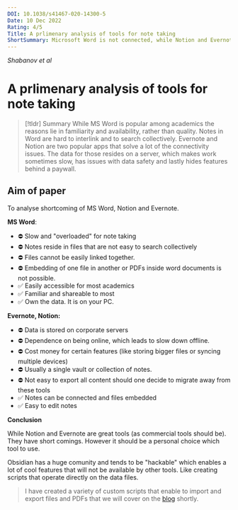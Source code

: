 ```yaml
---
DOI: 10.1038/s41467-020-14300-5
Date: 10 Dec 2022
Rating: 4/5
Title: A prlimenary analysis of tools for note taking
ShortSummary: Microsoft Word is not connected, while Notion and Evernote have accessibility issues. 
---
```


*Shabanov et al*
# A prlimenary analysis of tools for note taking


> [!tldr] Summary
> While MS Word is popular among academics the reasons lie in familiarity and availability, rather than quality. Notes in Word are hard to interlink and to search collectively. Evernote and Notion are two popular apps that solve a lot of the connectivity issues. The data for those resides on a server, which makes work sometimes slow, has issues with data safety and lastly hides features behind a paywall. 


## Aim of paper
To analyse shortcoming of MS Word, Notion and Evernote. 

**MS Word**:
- ⛔️ Slow and "overloaded" for note taking
- ⛔️ Notes reside in files that are not easy to search collectively
- ⛔️ Files cannot be easily linked together. 
- ⛔️ Embedding of one file in another or PDFs inside word documents is not possible. 
- ✅ Easily accessible for most academics 
- ✅ Familiar and shareable to most
- ✅ Own the data. It is on your PC. 

**Evernote, Notion:** 
- ⛔️ Data is stored on corporate servers
- ⛔️ Dependence on being online, which leads to slow down offline. 
- ⛔️ Cost money for certain features (like storing bigger files or syncing multiple devices)
- ⛔️ Usually a single vault or collection of notes.
- ⛔️ Not easy to export all content should one decide to migrate away from these tools
- ✅ Notes can be connected and files embedded
- ✅ Easy to edit notes


**Conclusion**

While Notion and Evernote are great tools (as commercial tools should be). They have short comings. However it should be a personal choice which tool to use. 

Obsidian has a huge comunity and tends to be "hackable" which enables a lot of cool features that will not be available by other tools. Like creating scripts that operate directly on the data files. 

> I have created a variety of custom scripts that enable to import and export files and PDFs that we will cover on the [blog](https://ilyashabanov.substack.com/) shortly. 